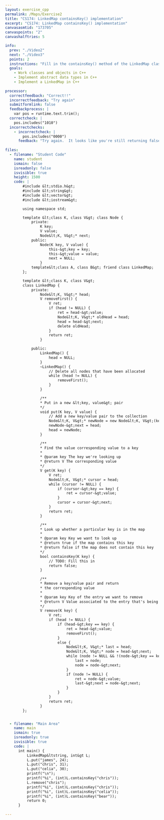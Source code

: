 ```yaml
---
layout: exercise_cpp
permalink: /Maps/Exercise2
title: "CS174: LinkedMap containsKey() implementation"
excerpt: "CS174: LinkedMap containsKey() implementation"
canvasasmtid: "173705"
canvaspoints: "2"
canvashalftries: 5

info:
  prev: "./Video2"
  next: "./Video3"
  points: 2
  instructions: "Fill in the containsKey() method of the LinkedMap class.  Hint: Most of what you need is already in the get method, so you can just copy that code over and re-arrange it a bit.<p>NOTE ALSO: Homework 5 comes with an implementation of LinkedMap that uses abstract classes instead of templates, so this module can serve as a reference for how to do it with templates.</p>"
  goals:
    - Work classes and objects in C++
    - Implement abstract data types in C++
    - Implement a LinkedMap in C++
    
processor:  
  correctfeedback: "Correct!!" 
  incorrectfeedback: "Try again"
  submitformlink: false
  feedbackprocess: | 
    var pos = runtime.text.trim();
  correctcheck: |
    pos.includes("1010")
  incorrectchecks:
    - incorrectcheck: |
        pos.includes("0000")
      feedback: "Try again.  It looks like you're still returning false for all containsKey queries."
 
files:
  - filename: "Student Code"
    name: student
    ismain: false
    isreadonly: false
    isvisible: true
    height: 1500
    code: | 
        #include &lt;stdio.h&gt;
        #include &lt;string&gt;
        #include &lt;vector&gt;
        #include &lt;iostream&gt;

        using namespace std;

        template &lt;class K, class V&gt; class Node {
            private:
                K key;
                V value;
                Node&lt;K, V&gt;* next;
            public:
                Node(K key, V value) {
                    this-&gt;key = key;
                    this-&gt;value = value;
                    next = NULL;
                }
            template&lt;class A, class B&gt; friend class LinkedMap;
        };

        template &lt;class K, class V&gt; 
        class LinkedMap {
            private:
                Node&lt;K, V&gt;* head;
                V removeFirst() {
                    V ret;
                    if (head != NULL) {
                        ret = head-&gt;value;
                        Node&lt;K, V&gt;* oldHead = head;
                        head = head-&gt;next;
                        delete oldHead;
                    }
                    return ret;
                }

            public:
                LinkedMap() {
                    head = NULL;
                }
                ~LinkedMap() {
                    // Delete all nodes that have been allocated
                    while (head != NULL) {
                        removeFirst();
                    }
                }

                /**
                * Put in a new &lt;key, value&gt; pair
                */
                void put(K key, V value) {
                    // Add a new key/value pair to the collection
                    Node&lt;K, V&gt;* newNode = new Node&lt;K, V&gt;(key, value);
                    newNode-&gt;next = head;
                    head = newNode;
                }

                /**
                * Find the value corresponding value to a key
                * 
                * @param key The key we're looking up
                * @return V The corresponding value
                */
                V get(K key) {
                    V ret;
                    Node&lt;K, V&gt;* cursor = head;
                    while (cursor != NULL) {
                        if (cursor-&gt;key == key) {
                            ret = cursor-&gt;value;
                        }
                        cursor = cursor-&gt;next;
                    }
                    return ret;
                }

                /**
                * Look up whether a particular key is in the map
                * 
                * @param key Key we want to look up
                * @return true if the map contains this key
                * @return false if the map does not contain this key
                */
                bool containsKey(K key) {
                    // TODO: Fill this in
                    return false;
                }

                /**
                * Remove a key/value pair and return
                * the corresponding value
                * 
                * @param key Key of the entry we want to remove
                * @return V Value associated to the entry that's being removed
                */
                V remove(K key) {
                    V ret;
                    if (head != NULL) {
                        if (head-&gt;key == key) {
                            ret = head-&gt;value;
                            removeFirst();
                        }
                        else {
                            Node&lt;K, V&gt;* last = head;
                            Node&lt;K, V&gt;* node = head-&gt;next;
                            while (node != NULL && !(node-&gt;key == key)) {
                                last = node;
                                node = node-&gt;next;
                            } 
                            if (node != NULL) {
                                ret = node-&gt;value;
                                last-&gt;next = node-&gt;next;
                            }
                        }
                    }
                    return ret;
                }
        };


  - filename: "Main Area"
    name: main
    ismain: true
    isreadonly: true
    isvisible: true
    code: | 
      int main() {
          LinkedMap&ltstring, int&gt L;
          L.put("james", 24);
          L.put("chris", 31);
          L.put("celia", 30);
          printf("\n");
          printf("%i", (int)L.containsKey("chris"));
          L.remove("chris");
          printf("%i", (int)L.containsKey("chris"));
          printf("%i", (int)L.containsKey("celia"));
          printf("%i", (int)L.containsKey("bear"));
          return 0;
      }
        
---
```

